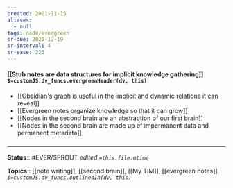 ```yaml
---
created: 2021-11-15 
aliases:
  - null
tags: node/evergreen
sr-due: 2021-12-19
sr-interval: 4
sr-ease: 223
---
```


#### [[Stub notes are data structures for implicit knowledge gathering]] `$=customJS.dv_funcs.evergreenHeader(dv, this)`

- [[Obsidian's graph is useful in the implicit and dynamic relations it can reveal]]
- [[Evergreen notes organize knowledge so that it can grow]]
- [[Nodes in the second brain are an abstraction of our first brain]]
- [[Nodes in the second brain are made up of impermanent data and permanent metadata]]

### <hr class="footnote"/>

**Status**:: #EVER/SPROUT 
*edited `=this.file.mtime`*

**Topics**:: [[note writing]], [[second brain]], [[My TIM]], [[evergreen notes]]
*`$=customJS.dv_funcs.outlinedIn(dv, this)`*
